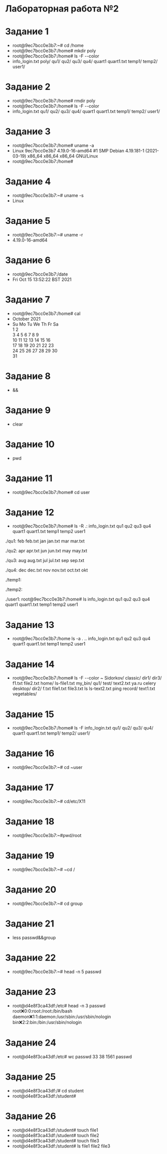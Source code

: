 # Лабораторная работа №2
#  Задание 1
+ root@9ec7bcc0e3b7:~# cd /home
+ root@9ec7bcc0e3b7:/home# mkdir poly
+ root@9ec7bcc0e3b7:/home# ls -F --color 
+ info_login.txt  poly/  qu1/  qu2/  qu3/  qu4/  quart1  quart1.txt  temp1/  temp2/  user1/
#  Задание 2
+ root@9ec7bcc0e3b7:/home# rmdir poly
+ root@9ec7bcc0e3b7:/home# ls -F --color
+ info_login.txt  qu1/  qu2/  qu3/  qu4/  quart1  quart1.txt  temp1/  temp2/  user1/
#  Задание 3 
+ root@9ec7bcc0e3b7:/home# uname -a
+ Linux 9ec7bcc0e3b7 4.19.0-16-amd64 #1 SMP Debian 4.19.181-1 (2021-03-19) x86_64 x86_64 x86_64 GNU/Linux
+ root@9ec7bcc0e3b7:/home# 
#  Задание 4
+ root@9ec7bcc0e3b7:~# uname -s
+ Linux
#  Задание 5
+ root@9ec7bcc0e3b7:~# uname -r
+ 4.19.0-16-amd64
#  Задание 6
+ root@9ec7bcc0e3b7:/date
+ Fri Oct 15 13:52:22 BST 2021
#  Задание 7
+ root@9ec7bcc0e3b7:/home# cal
+   October 2021      
+ Su Mo Tu We Th Fr Sa  
                1  2  
 3  4  5  6  7  8  9  
10 11 12 13 14 15 16  
17 18 19 20 21 22 23  
24 25 26 27 28 29 30  
31        
#  Задание 8
+ &&
#  Задание 9
+ clear
#  Задание 10
+ pwd
#  Задание 11
+ root@9ec7bcc0e3b7:/home# cd user
#  Задание 12
+ root@9ec7bcc0e3b7:/home# ls -R
.:
info_login.txt  qu1  qu2  qu3  qu4  quart1  quart1.txt  temp1  temp2  user1

./qu1:
feb  feb.txt  jan  jan.txt  mar  mar.txt

./qu2:
apr  apr.txt  jun  jun.txt  may  may.txt

./qu3:
aug  aug.txt  jul  jul.txt  sep  sep.txt

./qu4:
dec  dec.txt  nov  nov.txt  oct.txt  okt

./temp1:

./temp2:

./user1:
root@9ec7bcc0e3b7:/home# ls
info_login.txt  qu1  qu2  qu3  qu4  quart1  quart1.txt  temp1  temp2  user1
#  Задание 13
+ root@9ec7bcc0e3b7:/home ls -a
.  ..  info_login.txt  qu1  qu2  qu3  qu4  quart1  quart1.txt  temp1  temp2  user1
#  Задание 14
+ root@9ec7bcc0e3b7:/home# ls -F --color ~
Sidorkov/  classic/  dir1/  dir3/  f1.txt     file2.txt  home/  ls-file1.txt  my_bin/  qu1/     test/      text2.txt    ya.ru
celery     desktop/  dir2/  f.txt  file1.txt  file3.txt  ls     ls-text2.txt  ping     record/  text1.txt  vegetables/
#  Задание 15
+ root@9ec7bcc0e3b7:/home# ls -F
info_login.txt  qu1/  qu2/  qu3/  qu4/  quart1  quart1.txt  temp1/  temp2/  user1/
#  Задание 16
+ root@9ec7bcc0e3b7:~# cd ~user
#  Задание 17
+ root@9ec7bcc0e3b7:~# cd/etc/X11
#  Задание 18
+ root@9ec7bcc0e3b7:~#pwd/root
#  Задание 19
+ root@9ec7bcc0e3b7:~# ~cd /
#  Задание 20
+ root@9ec7bcc0e3b7:~# cd group
#  Задание 21
+ less passwd&&group
#  Задание 22
+ root@9ec7bcc0e3b7:~# head -n 5 passwd
#  Задание 23
+ root@d4e8f3ca43df:/etc# head -n 3 passwd
root:x:0:0:root:/root:/bin/bash
daemon:x:1:1:daemon:/usr/sbin:/usr/sbin/nologin
bin:x:2:2:bin:/bin:/usr/sbin/nologin 
#  Задание 24
+ root@d4e8f3ca43df:/etc# wc passwd
  33   38 1561 passwd 
#  Задание 25
+ root@d4e8f3ca43df:/# cd student
+ root@d4e8f3ca43df:/student#
#  Задание 26
+ root@d4e8f3ca43df:/student# touch file1
+ root@d4e8f3ca43df:/student# touch file2
+ root@d4e8f3ca43df:/student# touch file3
+ root@d4e8f3ca43df:/student# ls
file1  file2  file3

